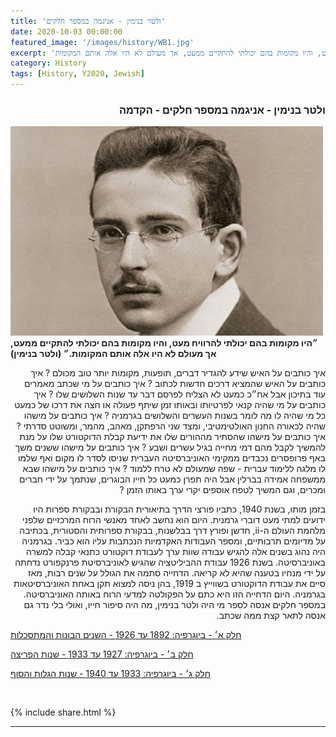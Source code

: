 ```yaml
---
title: 'ולטר בנימין - אניגמה במספר חלקים'
date: 2020-10-03 00:00:00
featured_image: '/images/history/WB1.jpg'
excerpt: 'היו מקומות בהם יכולתי להרוויח מעט, והיו מקומות בהם יכולתי להתקיים ממעט, אך מעולם לא היו אלה אותם המקומות' 
category: History
tags: [History, Y2020, Jewish]
---
```


<h3 align="right"><strong>ולטר בנימין - אניגמה במספר חלקים - הקדמה</strong></h3>

<div class="gallery" data-columns="2">
	<img src="/images/history/WB2.jpg">
</div>

<strong>
״היו מקומות בהם יכולתי להרוויח מעט, והיו מקומות בהם יכולתי להתקיים ממעט, אך מעולם לא היו אלה אותם המקומות.״ (ולטר בנימין)
</strong>

<p dir="rtl"> 
איך כותבים על האיש שידע להגדיר דברים, תופעות, מקומות יותר טוב מכולם ? איך כותבים על האיש שהמציא דרכים חדשות לכתוב ?  איך כותבים על מי שכתב מאמרים עוד בתיכון אבל אח״כ כמעט לא הצליח לפרסם דבר עד שנות השלושים שלו ? איך כותבים על מי שהיה קנאי לפרטיותו ובאותו זמן שיתף פעולה או חצה את דרכו של כמעט כל מי שהיה לו מה לומר בשנות העשרים והשלושים בגרמניה ? איך כותבים על מישהו שהיה לכאורה החנון האולטימטיבי, ומצד שני הרפתקן, מאהב, מהמר, ומשוטט סדרתי ? איך כותבים על מישהו שהסתיר מההורים שלו את ידיעת קבלת הדוקטורט שלו על מנת להמשיך לקבל מהם דמי מחייה בגיל עשרים ושבע ?  איך כותבים על מישהו ששנים משך באף פרופסרים נכבדים ממקימי האוניברסיטה העברית שניסו לסדר לו מקום ואף שלמו לו מלגה ללימוד עברית - שפה שמעולם לא טרח ללמוד ? איך כותבים על מישהו שבא ממשפחה אמידה בברלין אבל היה תפרן כמעט כל חייו הבוגרים, שנתמך על ידי חברים ומכרים, וגם המשיך לטפח אוספים יקרי ערך באותו הזמן ?
</p>

<p dir="rtl"> 
בזמן מותו, בשנת 1940, כתביו פורצי הדרך בתיאורית הבקורת ובבקורת ספרות היו ידועים למתי מעט דוברי גרמנית. היום הוא נחשב לאחד מאנשי הרוח המרכזיים שלפני מלחמת העולם ה-ii, חדשן ופורץ דרך בבלשנות, בבקורת ספרותית והסטורית, בכתיבה על מדיומים תרבותיים, ומספר העבודות האקדמיות הנכתבות עליו הוא כביר. בגרמניה היה נהוג בשנים אלה להגיש עבודה שוות ערך לעבודת דוקטורט כתנאי קבלה למשרה באוניברסיטה. בשנת 1926 עבודת ההביליטציה שהגיש לאוניברסיטת פרנקפורט נדחתה על ידי מנחיו בטענה שהיא לא קריאה. הדחייה סתמה את הגולל על שנים רבות, מאז סיים את עבודת הדוקטורט בשווייץ ב 1919, בהן ניסה למצוא תקן באחת האוניברסיטאות בגרמניה. היום הדחייה הזו היא כתם על הפקולטה למדעי הרוח באותה האוניברסיטה. במספר חלקים אנסה לספר מי היה ולטר בנימין, מה היה סיפור חייו, ואולי בלי נדר גם אנסה לתאר קצת ממה שכתב.
</p>

[חלק א׳ - ביוגרפיה: 1892 עד 1926 - השנים הבונות והמתסכלות](walterbenjamin2)

[חלק ב׳ - ביוגרפיה: 1927 עד 1933 - שנות הפריצה](walterbenjamin3)

[חלק ג׳ - ביוגרפיה: 1933 עד 1940 - שנות הגלות והסוף](walterbenjamin4)


<br>

{% include share.html %} 

---

<!-- <p dir="rtl"> </p> -->
